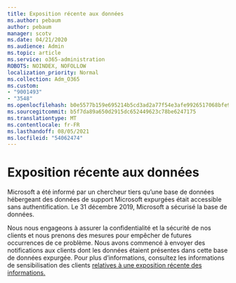 ```yaml
---
title: Exposition récente aux données
ms.author: pebaum
author: pebaum
manager: scotv
ms.date: 04/21/2020
ms.audience: Admin
ms.topic: article
ms.service: o365-administration
ROBOTS: NOINDEX, NOFOLLOW
localization_priority: Normal
ms.collection: Adm_O365
ms.custom:
- "9001493"
- "3548"
ms.openlocfilehash: b0e5577b159e695214b5cd3ad2a77f54e3afe9926517068bfe9a90e475dfc491
ms.sourcegitcommit: b5f7da89a650d2915dc652449623c78be6247175
ms.translationtype: MT
ms.contentlocale: fr-FR
ms.lasthandoff: 08/05/2021
ms.locfileid: "54062474"
---
```

# <a name="recent-data-exposure"></a>Exposition récente aux données

Microsoft a été informé par un chercheur tiers qu’une base de données hébergeant des données de support Microsoft expurgées était accessible sans authentification. Le 31 décembre 2019, Microsoft a sécurisé la base de données.

Nous nous engageons à assurer la confidentialité et la sécurité de nos clients et nous prenons des mesures pour empêcher de futures occurrences de ce problème. Nous avons commencé à envoyer des notifications aux clients dont les données étaient présentes dans cette base de données expurgée. Pour plus d’informations, consultez les informations de sensibilisation des clients [relatives à une exposition récente des informations.](https://aka.ms/privacyinfo)
